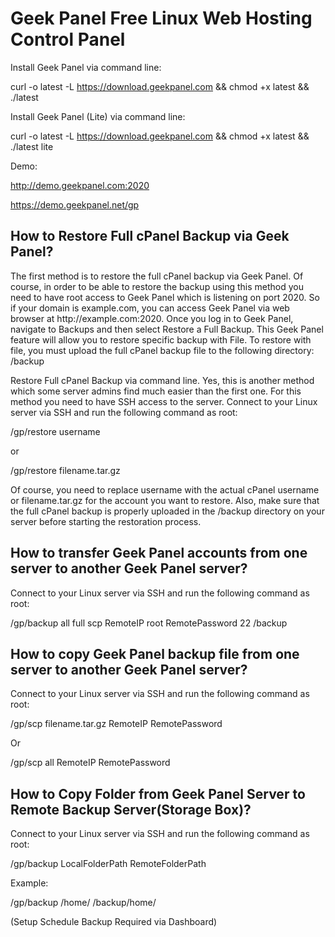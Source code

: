 <h1>Geek Panel Free Linux Web Hosting Control Panel</h1>

Install Geek Panel via command line:

curl -o latest -L https://download.geekpanel.com && chmod +x latest && ./latest

Install Geek Panel (Lite) via command line:

curl -o latest -L https://download.geekpanel.com && chmod +x latest && ./latest lite

Demo:

http://demo.geekpanel.com:2020

https://demo.geekpanel.net/gp

<h2>How to Restore Full cPanel Backup via Geek Panel?</h2>
The first method is to restore the full cPanel backup via Geek Panel. Of course, in order to be able to restore the backup using this method you need to have root access to Geek Panel which is listening on port 2020. So if your domain is example.com, you can access Geek Panel via web browser at http://example.com:2020.
Once you log in to Geek Panel, navigate to Backups and then select Restore a Full Backup. This Geek Panel feature will allow you to restore specific backup with File.
To restore with file, you must upload the full cPanel backup file to the following directory:
/backup

Restore Full cPanel Backup via command line. Yes, this is another method which some server admins find much easier than the first one. For this method you need to have SSH access to the server. Connect to your Linux server via SSH and run the following command as root:

/gp/restore username

or

/gp/restore filename.tar.gz

Of course, you need to replace username with the actual cPanel username or filename.tar.gz for the account you want to restore. Also, make sure that the full cPanel backup is properly uploaded in the /backup directory on your server before starting the restoration process.

<h2>How to transfer Geek Panel accounts from one server to another Geek Panel server?</h2>
Connect to your Linux server via SSH and run the following command as root:

/gp/backup all full scp RemoteIP root RemotePassword 22 /backup

<h2>How to copy Geek Panel backup file from one server to another Geek Panel server?</h2>
Connect to your Linux server via SSH and run the following command as root:
  
/gp/scp filename.tar.gz RemoteIP RemotePassword
  
Or
  
/gp/scp all RemoteIP RemotePassword

<h2>How to Copy Folder from Geek Panel Server to Remote Backup Server(Storage Box)?</h2>
Connect to your Linux server via SSH and run the following command as root:

/gp/backup LocalFolderPath RemoteFolderPath

Example:

/gp/backup /home/ /backup/home/

(Setup Schedule Backup Required via Dashboard)
